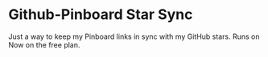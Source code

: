 # Github-Pinboard Star Sync

Just a way to keep my Pinboard links in sync with my GitHub stars. Runs on
Now on the free plan.
